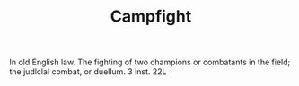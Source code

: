 ---
title: Campfight
letter: C
permalink: "/definitions/bld-campfight.html"
body: In old English law. The fighting of two champions or combatants in the field;
  the judlclal combat, or duellum. 3 lnst. 22L
published_at: '2018-07-07'
source: Black's Law Dictionary 2nd Ed (1910)
layout: post
---